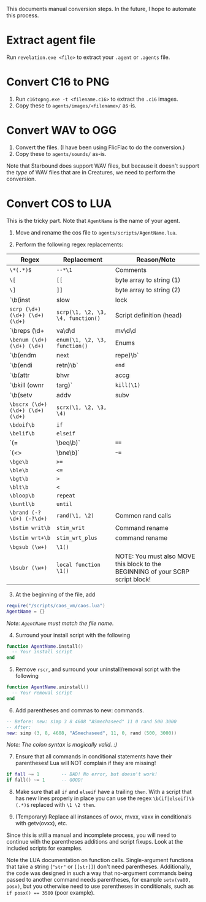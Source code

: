 This documents manual conversion steps. In the future, I hope to automate this process.

# Extract agent file
Run `revelation.exe <file>` to extract your `.agent` or `.agents` file.

# Convert C16 to PNG
1. Run `c16topng.exe -t <filename.c16>` to extract the `.c16` images.
2. Copy these to `agents/images/<filename>/` as-is.

# Convert WAV to OGG
1. Convert the files. (I have been using FlicFlac to do the conversion.)
2. Copy these to `agents/sounds/` as-is.

Note that Starbound does support WAV files, but because it doesn't support the _type_ of WAV files
that are in Creatures, we need to perform the conversion.

# Convert COS to LUA
This is the tricky part. Note that `AgentName` is the name of your agent.

1. Move and rename the cos file to `agents/scripts/AgentName.lua`.

2. Perform the following regex replacements:

| Regex | Replacement | Reason/Note |
|-------|-------------|-------------|
| `\*(.*)$` | `--*\1` | Comments |
| `\[` | `[[` | byte array to string (1) |
| `\]` | `]]` | byte array to string (2) |
| `\b(inst|slow|lock|unlk|over)\b` | `\1()` | Some no-arg commands |
| `scrp (\d+) (\d+) (\d+) (\d+)` | `scrp(\1, \2, \3, \4, function()` | Script definition (head) |
| `\breps (\d+|va\d\d|mv\d\d|ov\d\d)` | `reps(\1, function()` | Repeat loop (head) |
| `\benum (\d+) (\d+) (\d+)` | `enum(\1, \2, \3, function()` | Enums |
| `\b(endm|next|repe)\b` | `end)` | Script definition (tail), other stuff |
| `\b(endi|retn)\b` | `end` |  |
| `\b(attr|bhvr|accg|elas|aero|rnge|fric|tick|wait) (-?\d+)` | `\1(\2)` | Add parentheses to one-arg numeric calls |
| `\bkill (ownr|targ)` | `kill(\1)` | Common kill command |
| `\b(setv|addv|subv|andv|divv|modv|mulv|orrv) (va\d\d|mv\d\d|ov\d\d|velx|vely|_p1_|_p2_|from) (-?\d+|wdth|hght|posx|posy|posl|post|posr|posb|va\d\d|mv\d\d|ov\d\d|velx|vely|_p1_|_p2_|from)\b` | `\1(\2, \3)` | Basic variable functions |
| `\bscrx (\d+) (\d+) (\d+) (\d+)` | `scrx(\1, \2, \3, \4)` | |
| `\bdoif\b` | `if` | |
| `\belif\b` | `elseif` | |
| `(=|\beq\b)` | `==` | Do this FIRST! |
| `(<>|\bne\b)` | `~=` | |
| `\bge\b` | `>=` | |
| `\ble\b` | `<=` | |
| `\bgt\b` | `>` | |
| `\blt\b` | `<` | |
| `\bloop\b` | `repeat` | |
| `\buntl\b` | `until` | |
| `\brand (-?\d+) (-?\d+)` | `rand(\1, \2)` | Common rand calls |
| `\bstim writ\b` | `stim_writ` | Command rename |
| `\bstim wrt+\b` | `stim_wrt_plus` | command rename |
| `\bgsub (\w+)` | `\1()` | |
| `\bsubr (\w+)` | `local function \1()` | NOTE: You must also MOVE this block to the BEGINNING of your SCRP script block! |


3. At the beginning of the file, add
~~~lua
require("/scripts/caos_vm/caos.lua")
AgentName = {}
~~~

_Note: `AgentName` must match the file name._

4. Surround your install script with the following
~~~lua
function AgentName.install()
  -- Your install script
end
~~~

5. Remove `rscr`, and surround your uninstall/removal script with the following
~~~lua
function AgentName.uninstall()
  -- Your removal script
end
~~~

6. Add parentheses and commas to new: commands.
~~~lua
-- Before: new: simp 3 8 4608 "ASmechaseed" 11 0 rand 500 3000
-- After:
new: simp (3, 8, 4608, "ASmechaseed", 11, 0, rand (500, 3000))
~~~

_Note: The colon syntax is magically valid. :)_

7. Ensure that all commands in conditional statements have their parentheses!
Lua will NOT complain if they are missing!
~~~lua
if fall ~= 1        -- BAD! No error, but doesn't work!
if fall() ~= 1      -- GOOD!
~~~

8. Make sure that all `if` and `elseif` have a trailing `then`. With a script that has new lines properly in place you can use the regex `\b(if|elseif)\b (.*)$` replaced with `\1 \2 then`.

9. (Temporary) Replace all instances of ovxx, mvxx, vaxx in conditionals with getv(ovxx), etc.

Since this is still a manual and incomplete process, you will need to continue with the parentheses additions and script fixups. Look at the included scripts for examples.

Note the LUA documentation on function calls. Single-argument functions that take a string (`"str"` or `[[str]]`) don't need parentheses. Additionally, the code was designed in such a way that no-argument commands being passed to another command needs parentheses, for example `setv(va00, posx)`, but you otherwise need to use parentheses in conditionals, such as `if posx() == 3500` (poor example).
